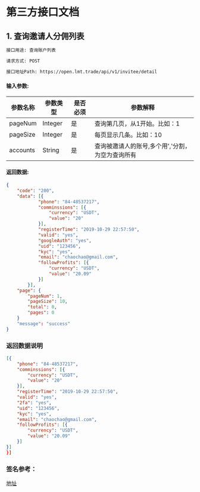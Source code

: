 # 第三方接口文档

## 1. 查询邀请人分佣列表

```tex
接口用途: 查询账户列表

请求方式: POST

接口地址Path: https://open.lmt.trade/api/v1/invitee/detail
```

#### 输入参数:

| 参数名称 | 参数类型 | 是否必须 | 参数解释                |
| -------- | -------- | -------- | ----------------------- |
| pageNum | Integer    | 是       | 查询第几页，从1开始。比如：1|
| pageSize | Integer    | 是       | 每页显示几条。比如：10|
| accounts | String    | 是       | 查询被邀请人的账号,多个用','分割，为空为查询所有|


#### 返回数据:

```json
{
	"code": "200",
	"data": [{
        	"phone": "84-48537217",
        	"comminssions": [{
        		"currency": "USDT",
        		"value": "20"
        	}],
        	"registerTime": "2019-10-29 22:57:50",
        	"valid": "yes",
        	"googleAuth": "yes",
        	"uid": "123456",
        	"kyc": "yes",
        	"email": "chaochao@gmail.com",
        	"followProfits": [{
        		"currency": "USDT",
        		"value": "20.09"
        	}]
        }],
	"page": {
		"pageNum": 1,
		"pageSize": 10,
		"total": 0,
		"pages": 0
	}
	"message": "success"
}
```

### 返回数据说明

```json
[{
	"phone": "84-48537217",
	"comminssions": [{
		"currency": "USDT",
		"value": "20"
	}],
	"registerTime": "2019-10-29 22:57:50",
	"valid": "yes",
	"2fa": "yes",
	"uid": "123456",
	"kyc": "yes",
	"email": "chaochao@gmail.com",
	"followProfits": [{
		"currency": "USDT",
		"value": "20.09"
	}]
}]
}]
```

### 签名参考：

 <a href="https://github.com/lmttrade/open-api-v1-sdk/blob/master/docs/trade/%E9%AA%8C%E7%AD%BE%E8%AF%B4%E6%98%8E.md">地址</a>


